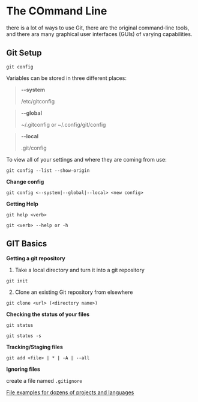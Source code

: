 # The COmmand Line

there is a lot of ways to use Git, there are the original command-line tools, and there ara many graphical user interfaces (GUIs) of varying capabilities.

## Git Setup

```
git config
```

Variables can be stored in three different places:

> **--system**
> 
> /etc/gitconfig

> **--global**
> 
> ~/.gitconfig or ~/.config/git/config

> **--local**
> 
> .git/config

To view all of your settings and where they are coming from use:

```
git config --list --show-origin
```

**Change config**

```
git config <--system|--global|--local> <new config>
```

**Getting Help**

```
git help <verb>
```

```
git <verb> --help or -h
```

## GIT Basics

**Getting a git repository**

1. Take a local directory and turn it into a git repository

```
git init
```

2. Clone an existing Git repository from elsewhere

```
git clone <url> (<directory name>)
```

**Checking the status of your files**

```
git status
```

```
git status -s
```

**Tracking/Staging files** 

```
git add <file> | * | -A | --all
```

**Ignoring files**

create a file named `.gitignore` 

<p>
  <a href="https://github.com/github/gitignore">File examples for dozens of projects and languages</a>
</p>

